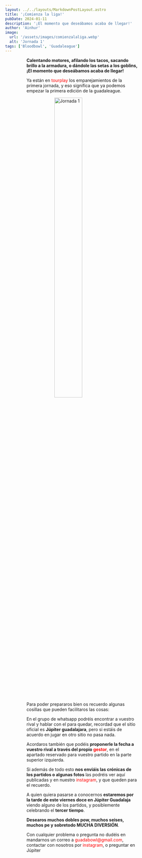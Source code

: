 ```yaml
---
layout: ../../layouts/MarkdownPostLayout.astro
title: '¡Comienza la liga!'
pubDate: 2024-01-11
description: '¡El momento que deseábamos acaba de llegar!'
author: 'Ainhur'
image:
  url: '/assets/images/comienzalaliga.webp'
  alt: 'Jornada 1'
tags: ['Bloodbowl', 'Guadaleague']
---
```


**Calentando motores, afilando los tacos, sacando brillo a la armadura, o dándole las setas a los goblins, ¡El momento que deseábamos acaba de llegar!**

Ya están en [tourplay](https://tourplay.net/es/blood-bowl/guadaleague-1/scores) los emparejamientos de la primera jornada, y eso significa que ya podemos empezar la primera edición de la guadaleague.

![Jornada 1](/assets/images/Jornada1.webp 'Emparejamientos de la primera jornada')

Para poder prepararos bien os recuerdo algunas cosillas que pueden facilitaros las cosas:

En el grupo de whatsapp podréis encontrar a vuestro rival y hablar con el para quedar, recordad que el sitio oficial es **Júpiter guadalajara**, pero si estáis de acuerdo en jugar en otro sitio no pasa nada.

Acordaros también que podéis **proponerle la fecha a vuestro rival a través del propio [gestor](https://tourplay.net/es/blood-bowl/guadaleague-1/scores)**, en el apartado reservado para vuestro partido en la parte superior izquierda.

Si además de todo esto **nos enviáis las crónicas de los partidos o algunas fotos** las podréis ver aquí publicadas y en nuestro [instagram](https://www.instagram.com/guadabowl/), y que queden para el recuerdo.

A quien quiera pasarse a conocernos **estaremos por la tarde de este viernes doce en Júpiter Guadalaja** viendo alguno de los partidos, y posiblemente celebrando el **tercer tiempo**.

**Desearos muchos dobles pow, muchos seises, muchos pe y sobretodo MUCHA DIVERSIÓN**.

Con cualquier problema o pregunta no dudéis en mandarnos un correo a [guadabowl@gmail.com](mailto:guadabowl@gmail.com), contactar con nosotros por [instagram](https://www.instagram.com/guadabowl/), o preguntar en Júpiter

<style>
    a {
      color: red;
      text-decoration: none;
    }
    img{
      width:100%
    }
    @media screen and (min-width: 636px) {
      img{
        width:50%;
        margin-left:25%;
      }
      p,h2,ul,li {
        padding:0em 5em 0em 5em;
      }
      h1 {
        text-align: center;
      }
    }
</style>

